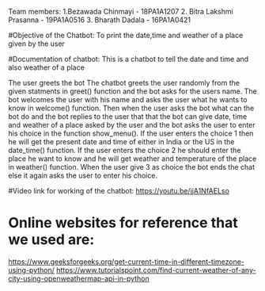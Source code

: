 Team members: 1.Bezawada Chinmayi - 18PA1A1207 2. Bitra Lakshmi Prasanna - 19PA1A0516 3. Bharath Dadala - 16PA1A0421

#Objective of the Chatbot: To print the date,time and weather of a place given by the user

#Documentation of chatbot: This is a chatbot to tell the date and time and also weather of a place

The user greets the bot
The chatbot greets the user randomly from the given statments in greet() function and the bot asks for the users name.
The bot welcomes the user with his name and asks the user what he wants to know in welcome() function.
Then when the user asks the bot what can the bot do and the bot replies to the user that that the bot can give date, time and weather of a place asked by the user and the bot asks the user to enter his choice in the function show_menu().
If the user enters the choice 1 then he will get the present date and time of either in India or the US in the date_time() function. If the user enters the choice 2 he should enter the place he want to know and he will get weather and temperature of the place in weather() function. When the user give 3 as choice the bot ends the chat else it again asks the user to enter his choice.

#Video link for working of the chatbot:
  https://youtu.be/jjA1NfAELso

# Online websites for reference that we used are: 
https://www.geeksforgeeks.org/get-current-time-in-different-timezone-using-python/ 
https://www.tutorialspoint.com/find-current-weather-of-any-city-using-openweathermap-api-in-python
